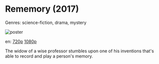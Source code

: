 # Rememory (2017)

Genres: science-fiction, drama, mystery

![poster](http://image.tmdb.org/t/p/w500/qz3mvkpTOQOEqzxenvaaObOMarj.jpg)

en:
  [720p](magnet:?xt=urn:btih:50F088FA3490A8B5984789488EC340CCD116C2E2&tr=udp://glotorrents.pw:6969/announce&tr=udp://tracker.opentrackr.org:1337/announce&tr=udp://torrent.gresille.org:80/announce&tr=udp://tracker.openbittorrent.com:80&tr=udp://tracker.coppersurfer.tk:6969&tr=udp://tracker.leechers-paradise.org:6969&tr=udp://p4p.arenabg.ch:1337&tr=udp://tracker.internetwarriors.net:1337)
  [1080p](magnet:?xt=urn:btih:99FE642A65EED43A18733F9B51D5FABF22797262&tr=udp://glotorrents.pw:6969/announce&tr=udp://tracker.opentrackr.org:1337/announce&tr=udp://torrent.gresille.org:80/announce&tr=udp://tracker.openbittorrent.com:80&tr=udp://tracker.coppersurfer.tk:6969&tr=udp://tracker.leechers-paradise.org:6969&tr=udp://p4p.arenabg.ch:1337&tr=udp://tracker.internetwarriors.net:1337)
  


The widow of a wise professor stumbles upon one of his inventions that's able to record and play a person's memory.